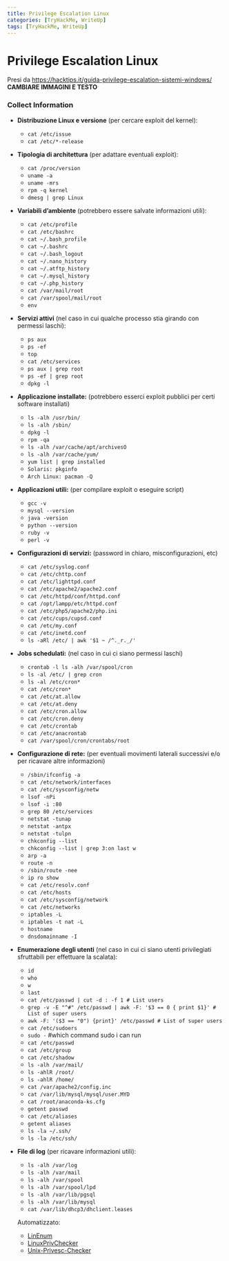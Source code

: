 ```yaml
---
title: Privilege Escalation Linux
categories: [TryHackMe, WriteUp]
tags: [TryHackMe, WriteUp]
---
```


# Privilege Escalation Linux

Presi da https://hacktips.it/guida-privilege-escalation-sistemi-windows/
**CAMBIARE IMMAGINI E TESTO**

### Collect Information

 - **Distribuzione Linux e versione** (per cercare exploit del kernel):
   - ```cat /etc/issue```
   - ```cat /etc/*-release```


 - **Tipologia di architettura** (per adattare eventuali exploit):
   - ```cat /proc/version```
   - ```uname -a```
   - ```uname -mrs```
   - ```rpm -q kernel```
   - ```dmesg | grep Linux```


 - **Variabili d’ambiente** (potrebbero essere salvate informazioni utili):
   - ```cat /etc/profile```
   - ```cat /etc/bashrc```
   - ```cat ~/.bash_profile```
   - ```cat ~/.bashrc```
   - ```cat ~/.bash_logout```
   - ```cat ~/.nano_history```
   - ```cat ~/.atftp_history```
   - ```cat ~/.mysql_history```
   - ```cat ~/.php_history```
   - ```cat /var/mail/root```
   - ```cat /var/spool/mail/root```
   - ```env```


 - **Servizi attivi** (nel caso in cui qualche processo stia girando con permessi laschi):
   - ```ps aux```
   - ```ps -ef```
   - ```top```
   - ```cat /etc/services```
   - ```ps aux | grep root```
   - ```ps -ef | grep root```
   - ```dpkg -l```


 - **Applicazione installate:** (potrebbero esserci exploit pubblici per certi software installati)
   - ```ls -alh /usr/bin/```
   - ```ls -alh /sbin/```
   - ```dpkg -l```
   - ```rpm -qa```
   - ```ls -alh /var/cache/apt/archivesO```
   - ```ls -alh /var/cache/yum/```
   - ```yum list | grep installed```
   - ```Solaris: pkginfo```
   - ```Arch Linux: pacman -Q```


 - **Applicazioni utili:** (per compilare exploit o eseguire script)
   - ```gcc -v```
   - ```mysql --version```
   - ```java -version```
   - ```python --version```
   - ```ruby -v```
   - ```perl -v```


 - **Configurazioni di servizi:** (password in chiaro, misconfigurazioni, etc)
   - ```cat /etc/syslog.conf```
   - ```cat /etc/chttp.conf```
   - ```cat /etc/lighttpd.conf```
   - ```cat /etc/apache2/apache2.conf```
   - ```cat /etc/httpd/conf/httpd.conf```
   - ```cat /opt/lampp/etc/httpd.conf```
   - ```cat /etc/php5/apache2/php.ini```
   - ```cat /etc/cups/cupsd.conf```
   - ```cat /etc/my.conf```
   - ```cat /etc/inetd.conf```
   - ```ls -aRl /etc/ | awk '$1 ~ /^._r._/'```


 - **Jobs schedulati:** (nel caso in cui ci siano permessi laschi)
   - ```crontab -l ls -alh /var/spool/cron```
   - ```ls -al /etc/ | grep cron```
   - ```ls -al /etc/cron*```
   - ```cat /etc/cron*```
   - ```cat /etc/at.allow```
   - ```cat /etc/at.deny```
   - ```cat /etc/cron.allow```
   - ```cat /etc/cron.deny```
   - ```cat /etc/crontab```
   - ```cat /etc/anacrontab```
   - ```cat /var/spool/cron/crontabs/root```


 - **Configurazione di rete:** (per eventuali movimenti laterali successivi e/o per ricavare altre informazioni)
   - ```/sbin/ifconfig -a```
   - ```cat /etc/network/interfaces```
   - ```cat /etc/sysconfig/netw```
   - ```lsof -nPi```
   - ```lsof -i :80```
   - ```grep 80 /etc/services```
   - ```netstat -tunap```
   - ```netstat -antpx```
   - ```netstat -tulpn```
   - ```chkconfig --list```
   - ```chkconfig --list | grep 3:on last w```
   - ```arp -a```
   - ```route -n```
   - ```/sbin/route -nee```
   - ```ip ro show```
   - ```cat /etc/resolv.conf```
   - ```cat /etc/hosts```
   - ```cat /etc/sysconfig/network```
   - ```cat /etc/networks```
   - ```iptables -L```
   - ```iptables -t nat -L```
   - ```hostname```
   - ```dnsdomainname -I```


 - **Enumerazione degli utenti** (nel caso in cui ci siano utenti privilegiati sfruttabili per effettuare la scalata):
   - ```id```
   - ```who```
   - ```w```
   - ```last```
   - ```cat /etc/passwd | cut -d : -f 1 # List users```
   - ```grep -v -E "^#" /etc/passwd | awk -F: '$3 == 0 { print $1}' # List of super users```
   - ```awk -F: '($3 == "0") {print}' /etc/passwd # List of super users```
   - ```cat /etc/sudoers```
   - ```sudo -``` #which command sudo i can run
   - ```cat /etc/passwd```
   - ```cat /etc/group```
   - ```cat /etc/shadow```
   - ```ls -alh /var/mail/```
   - ```ls -ahlR /root/```
   - ```ls -ahlR /home/```
   - ```cat /var/apache2/config.inc```
   - ```cat /var/lib/mysql/mysql/user.MYD```
   - ```cat /root/anaconda-ks.cfg```
   - ```getent passwd```
   - ```cat /etc/aliases```
   - ```getent aliases```
   - ```ls -la ~/.ssh/```
   - ```ls -la /etc/ssh/```


 - **File di log** (per ricavare informazioni utili):
   - ```ls -alh /var/log```
   - ```ls -alh /var/mail```
   - ```ls -alh /var/spool```
   - ```ls -alh /var/spool/lpd```
   - ```ls -alh /var/lib/pgsql```
   - ```ls -alh /var/lib/mysql```
   - ```cat /var/lib/dhcp3/dhclient.leases```



   Automatizzato: 
    - [LinEnum](https://github.com/rebootuser/LinEnum)
    - [LinuxPrivChecker](http://www.securitysift.com/download/linuxprivchecker.py)
    - [Unix-Privesc-Checker](http://pentestmonkey.net/tools/audit/unix-privesc-check)



